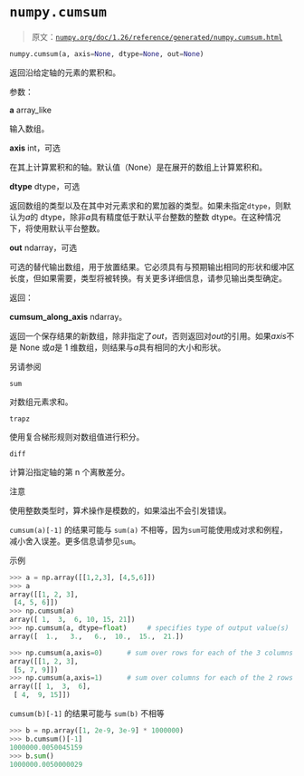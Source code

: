 # `numpy.cumsum`

> 原文：[`numpy.org/doc/1.26/reference/generated/numpy.cumsum.html`](https://numpy.org/doc/1.26/reference/generated/numpy.cumsum.html)

```py
numpy.cumsum(a, axis=None, dtype=None, out=None)
```

返回沿给定轴的元素的累积和。

参数：

**a** array_like

输入数组。

**axis** int，可选

在其上计算累积和的轴。默认值（None）是在展开的数组上计算累积和。

**dtype** dtype，可选

返回数组的类型以及在其中对元素求和的累加器的类型。如果未指定`dtype`，则默认为*a*的 dtype，除非*a*具有精度低于默认平台整数的整数 dtype。在这种情况下，将使用默认平台整数。

**out** ndarray，可选

可选的替代输出数组，用于放置结果。它必须具有与预期输出相同的形状和缓冲区长度，但如果需要，类型将被转换。有关更多详细信息，请参见输出类型确定。

返回：

**cumsum_along_axis** ndarray。

返回一个保存结果的新数组，除非指定了*out*，否则返回对*out*的引用。如果*axis*不是 None 或*a*是 1 维数组，则结果与*a*具有相同的大小和形状。

另请参阅

`sum`

对数组元素求和。

`trapz`

使用复合梯形规则对数组值进行积分。

`diff`

计算沿指定轴的第 n 个离散差分。

注意

使用整数类型时，算术操作是模数的，如果溢出不会引发错误。

`cumsum(a)[-1]` 的结果可能与 `sum(a)` 不相等，因为`sum`可能使用成对求和例程，减小舍入误差。更多信息请参见`sum`。

示例

```py
>>> a = np.array([[1,2,3], [4,5,6]])
>>> a
array([[1, 2, 3],
 [4, 5, 6]])
>>> np.cumsum(a)
array([ 1,  3,  6, 10, 15, 21])
>>> np.cumsum(a, dtype=float)     # specifies type of output value(s)
array([  1.,   3.,   6.,  10.,  15.,  21.]) 
```

```py
>>> np.cumsum(a,axis=0)      # sum over rows for each of the 3 columns
array([[1, 2, 3],
 [5, 7, 9]])
>>> np.cumsum(a,axis=1)      # sum over columns for each of the 2 rows
array([[ 1,  3,  6],
 [ 4,  9, 15]]) 
```

`cumsum(b)[-1]` 的结果可能与 `sum(b)` 不相等

```py
>>> b = np.array([1, 2e-9, 3e-9] * 1000000)
>>> b.cumsum()[-1]
1000000.0050045159
>>> b.sum()
1000000.0050000029 
```
